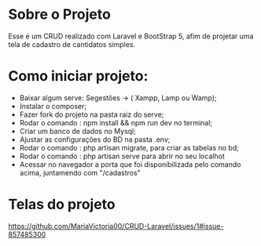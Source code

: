 # Sobre o Projeto 
Esse é um CRUD realizado com Laravel e BootStrap 5, afim de projetar uma tela de cadastro de cantidatos simples.


# Como iniciar projeto:
- Baixar algum serve: Segestões -> ( Xampp, Lamp ou Wamp);
- Instalar o composer;
- Fazer fork do projeto na pasta raiz do serve; 
- Rodar o comando : npm install && npm run dev no terminal;
- Criar um banco de dados no Mysql;
- Ajustar as configurações do BD na pasta .env;
- Rodar o comando : php artisan migrate, para criar as tabelas no bd;
- Rodar o comando : php artisan serve para abrir no seu localhot 
- Acessar no navegador a porta que foi disponibilizada pelo comando acima, juntamendo com "/cadastros"


# Telas do projeto 


https://github.com/MariaVictoria00/CRUD-Laravel/issues/1#issue-857485300
